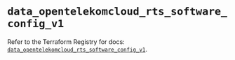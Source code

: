 # `data_opentelekomcloud_rts_software_config_v1`

Refer to the Terraform Registry for docs: [`data_opentelekomcloud_rts_software_config_v1`](https://registry.terraform.io/providers/opentelekomcloud/opentelekomcloud/1.36.8/docs/data-sources/rts_software_config_v1).
